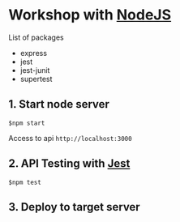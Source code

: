 # Workshop with [NodeJS](https://nodejs.org/en/)

List of packages
* express
* jest
* jest-junit
* supertest

## 1. Start node server
```
$npm start
```

Access to api `http://localhost:3000`

## 2. API Testing with [Jest](https://jestjs.io/)
```
$npm test
```

## 3. Deploy to target server
```
```